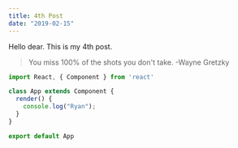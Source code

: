 ```yaml
---
title: 4th Post
date: "2019-02-15"
---
```


Hello dear. This is my 4th post.

> You miss 100% of the shots you don't take.
> -Wayne Gretzky

```js
import React, { Component } from 'react'

class App extends Component {
  render() {
    console.log("Ryan");
  }
}

export default App
```